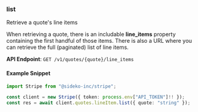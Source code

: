
### list <a name="list"></a>
Retrieve a quote's line items

<p>When retrieving a quote, there is an includable <strong>line_items</strong> property containing the first handful of those items. There is also a URL where you can retrieve the full (paginated) list of line items.</p>

**API Endpoint**: `GET /v1/quotes/{quote}/line_items`

#### Example Snippet

```typescript
import Stripe from "@sideko-inc/stripe";

const client = new Stripe({ token: process.env["API_TOKEN"]!! });
const res = await client.quotes.lineItem.list({ quote: "string" });
```
